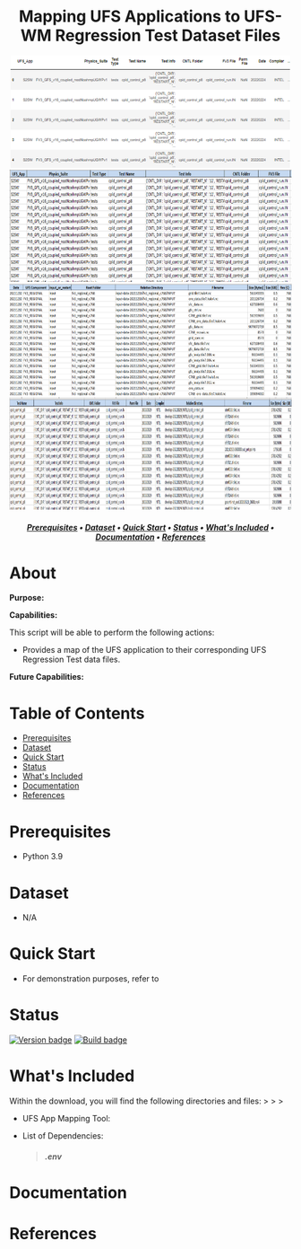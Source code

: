 <h1 align="center">
Mapping UFS Applications to UFS-WM Regression Test Dataset Files
</h1>

<p align="center">
    <img src="images/header.png" width="500" height="200">
    <img src="images/header3.png" width="800" height="200">
    <img src="images/header4.png" width="800" height="200">
    <img src="images/header2.png" width="800" height="200">
</p>

<h5 align="center">
    
[Prerequisites](#Prerequisites) • [Dataset](#Dataset) • [Quick Start](#Quick-Start) • [Status](#Status)
 • [What's Included](#What's-Included) • [Documentation](#Documentation) • [References](#Reference(s))

</h5>

# About

__Purpose:__


__Capabilities:__

This script will be able to perform the following actions:

- Provides a map of the UFS application to their corresponding UFS Regression Test data files.

__Future Capabilities:__


# Table of Contents
* [Prerequisites](#Prerequisites)
* [Dataset](#Dataset)
* [Quick Start](#Quick-Start)
* [Status](#Status)
* [What's Included](#What's-Included)
* [Documentation](#Documentation)
* [References](#Creator(s))

# Prerequisites
* Python 3.9

# Dataset
* N/A

# Quick Start
* For demonstration purposes, refer to 

# Status
[![Version badge](https://img.shields.io/badge/Python-3.9-blue.svg)](https://shields.io/)
[![Build badge](https://img.shields.io/badge/Build--gray.svg)](https://shields.io/)

# What's Included
Within the download, you will find the following directories and files:
    >
    >
    >

* UFS App Mapping Tool:
    >
* List of Dependencies: 
    > ##### .env

# Documentation

# References

